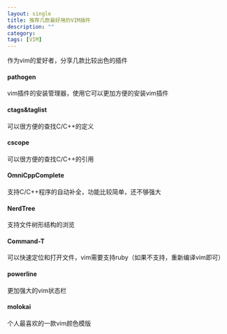 ```yaml
---
layout: single
title: 推荐几款最好用的VIM插件
description: ""
category: 
tags: [VIM]
---
```

作为vim的爱好者，分享几款比较出色的插件
#### pathogen ####
vim插件的安装管理器，使用它可以更加方便的安装vim插件
#### ctags&taglist ####
可以很方便的查找C/C++的定义
#### cscope ####
可以很方便的查找C/C++的引用
#### OmniCppComplete ####
支持C/C++程序的自动补全，功能比较简单，还不够强大
#### NerdTree ####
支持文件树形结构的浏览
#### Command-T ####
可以快速定位和打开文件，vim需要支持ruby（如果不支持，重新编译vim即可）
#### powerline ####
更加强大的vim状态栏
#### molokai ####
个人最喜欢的一款vim颜色模版
